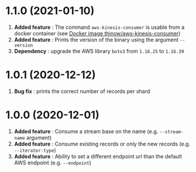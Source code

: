 # 1.1.0 (2021-01-10)

1. **Added feature** : The command `aws-kinesis-consumer` is usable from a docker container
   (see [Docker image thinow/aws-kinesis-consumer](https://hub.docker.com/r/thinow/aws-kinesis-consumer))
2. **Added feature** : Prints the version of the binary using the argument `--version`
3. **Dependency** : upgrade the AWS library `boto3` from `1.16.25` to `1.16.39`

# 1.0.1 (2020-12-12)

1. **Bug fix** : prints the correct number of records per shard

# 1.0.0 (2020-12-01)

1. **Added feature** : Consume a stream base on the name (e.g. `--stream-name` argument)
2. **Added feature** : Consume existing records or only the new records (e.g. `--iterator-type`)
3. **Added feature** : Ability to set a different endpoint url than the default AWS endpoint (e.g. `--endpoint`)
